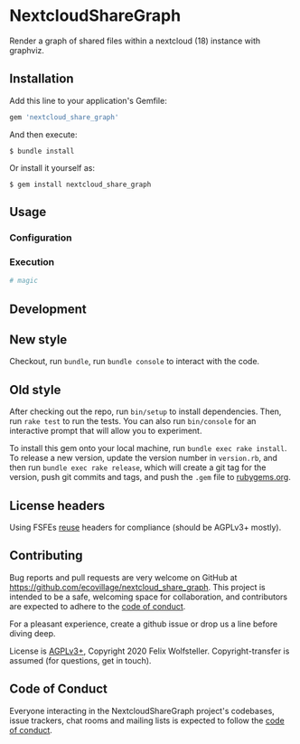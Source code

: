 # NextcloudShareGraph

Render a graph of shared files within a nextcloud (18) instance with graphviz.

## Installation

Add this line to your application's Gemfile:

```ruby
gem 'nextcloud_share_graph'
```

And then execute:

    $ bundle install

Or install it yourself as:

    $ gem install nextcloud_share_graph

## Usage

### Configuration

### Execution

```bash
# magic
```

## Development

## New style

Checkout, run `bundle`, run `bundle console` to interact with the code.

## Old style

After checking out the repo, run `bin/setup` to install dependencies. Then, run `rake test` to run the tests. You can also run `bin/console` for an interactive prompt that will allow you to experiment.

To install this gem onto your local machine, run `bundle exec rake install`. To release a new version, update the version number in `version.rb`, and then run `bundle exec rake release`, which will create a git tag for the version, push git commits and tags, and push the `.gem` file to [rubygems.org](https://rubygems.org).

## License headers

Using FSFEs [reuse](https://reuse.software) headers for compliance (should be
AGPLv3+ mostly).

## Contributing

Bug reports and pull requests are very welcome on GitHub at
https://github.com/ecovillage/nextcloud_share_graph. This project is intended
to be a safe, welcoming space for collaboration, and contributors are expected
to adhere to the [code of conduct](https://github.com/ecovillage/nextcloud_share_graph/blob/master/CODE_OF_CONDUCT.md).

For a pleasant experience, create a github issue or drop us a line before diving
deep.

License is [AGPLv3+](LICENSES/AGPL-3.0-or-later.txt), Copyright 2020 Felix
Wolfsteller. Copyright-transfer is assumed (for questions, get in touch).


## Code of Conduct

Everyone interacting in the NextcloudShareGraph project's codebases, issue trackers, chat rooms and mailing lists is expected to follow the [code of conduct](https://github.com/[USERNAME]/nextcloud_share_graph/blob/master/CODE_OF_CONDUCT.md).
